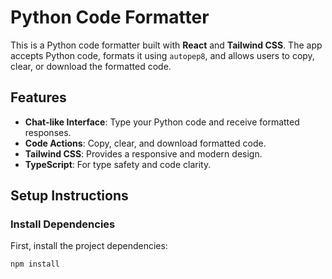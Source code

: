 # Python Code Formatter

This is a Python code formatter built with **React** and **Tailwind CSS**. The app accepts Python code, formats it using `autopep8`, and allows users to copy, clear, or download the formatted code.

## Features

- **Chat-like Interface**: Type your Python code and receive formatted responses.
- **Code Actions**: Copy, clear, and download formatted code.
- **Tailwind CSS**: Provides a responsive and modern design.
- **TypeScript**: For type safety and code clarity.

## Setup Instructions

### Install Dependencies

First, install the project dependencies:

```bash
npm install
